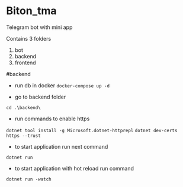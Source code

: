 # Biton_tma
 Telegram bot with mini app

 Contains 3 folders
 1. bot
 2. backend
 3. frontend

#backend
- run db in docker
```docker-compose up -d```

- go to backend folder

```cd .\backend\```

- run commands to enable https

```dotnet tool install -g Microsoft.dotnet-httprepl```
```dotnet dev-certs https --trust```

- to start application run next command

```dotnet run```

- to start application with hot reload run command

```dotnet run -watch```
